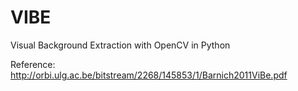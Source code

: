 # VIBE
Visual Background Extraction with OpenCV in Python

Reference: http://orbi.ulg.ac.be/bitstream/2268/145853/1/Barnich2011ViBe.pdf
